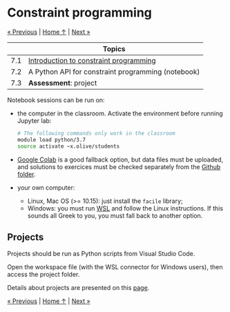 # Constraint programming

[« Previous](../6_complexity) \| [Home ↑](../) \| [Next »](../8_stochastic)

|     | Topics                                                 |
| --- | ------------------------------------------------------ |
| 7.1 | [Introduction to constraint programming](introduction) |
| 7.2 | A Python API for constraint programming (notebook)     |
| 7.3 | **Assessment**: project                                |

Notebook sessions can be run on:

- the computer in the classroom. Activate the environment before running Jupyter lab:

  ```bash
  # The following commands only work in the classroom
  module load python/3.7
  source activate ~x.olive/students
  ```

- [Google Colab](https://colab.research.google.com/github/xoolive/optim4ai/) is a good fallback option, but data files must be uploaded, and solutions to exercices must be checked separately from the [Github folder](https://github.com/xoolive/optim4ai/tree/master/2_gradient/solutions).

- your own computer:

  - Linux, Mac OS (>= 10.15): just install the `facile` library;
  - Windows: you must run [WSL](https://docs.microsoft.com/en-us/windows/wsl/install-win10) and follow the Linux instructions.
    If this sounds all Greek to you, you must fall back to another option.

## Projects

Projects should be run as Python scripts from Visual Studio Code.

Open the workspace file (with the WSL connector for Windows users), then access the project folder.

Details about projects are presented on this [page](/constraints/problems).

[« Previous](../6_complexity) \| [Home ↑](../) \| [Next »](../8_stochastic)
